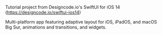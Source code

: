 Tutorial project from Designcode.io's SwiftUI for iOS 14 (https://designcode.io/swiftui-ios14)

Multi-platform app featuring adaptive layout for iOS, iPadOS, and macOS Big Sur, animations and transitions, and widgets.
